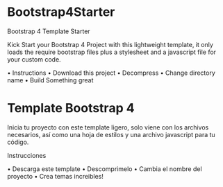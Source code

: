 ﻿# Bootstrap4Starter
Bootstrap 4 Template Starter

Kick Start your Bootstrap 4 Project with this lightweight template, it only loads the require bootstrap files plus a stylesheet and a javascript file for your custom code.

•	Instructions
•	Download this project
•	Decompress
•	Change directory name
•	Build Something great


# Template Bootstrap 4
Inicia tu proyecto con este template ligero, solo viene con los archivos necesarios, así como una hoja de estilos y una archivo javascript para tu código.

Instrucciones

•	Descarga este template 
•	Descomprimelo
•	Cambia el nombre del proyecto
•	Crea temas increibles!
